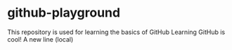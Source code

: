 # github-playground
This repository is used for learning the basics of GitHub
Learning GitHub is cool!
A new line (local)
